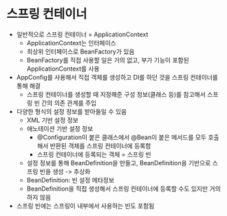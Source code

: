 
# 스프링 컨테이너
- 일반적으로 스프링 컨테이너 = ApplicationContext
	- ApplicationContext는 인터페이스
	- 최상위 인터페이스로 BeanFactory가 있음
	- BeanFactory를 직접 사용할 일은 거의 없고, 부가 기능이 포함된 ApplicationContext를 사용
- AppConfig를 사용해서 직접 객체를 생성하고 DI를 하던 것을 스프링 컨테이너를 통해 해결
	- 스프링 컨테이너를 생성할 때 지정해준 구성 정보(클래스 등)를 참고해서 스프링 빈 간의 의존 관계를 주입
- 다양한 형식의 설정 정보를 받아들일 수 있음
	- XML 기반 설정 정보
	- 애노테이션 기반 설정 정보
		- @Configuration이 붙은 클래스에서 @Bean이 붙은 메서드를 모두 호출해서 반환된 객체를 스프링 컨테이너에 등록함
		- 스프링 컨테이너에 등록되는 객체 = 스프링 빈
	- 설정 정보를 통해 BeanDefinition을 만들고, BeanDefinition을 기반으로 스프링 빈을 생성 -> 추상화
	- BeanDefinition: 빈 설정 메타정보
	- BeanDefinition을 직접 생성해서 스프링 컨테이너에 등록할 수도 있지만 거의 하지 않음
- 스프링 빈에는 스프링이 내부에서 사용하는 빈도 포함됨
